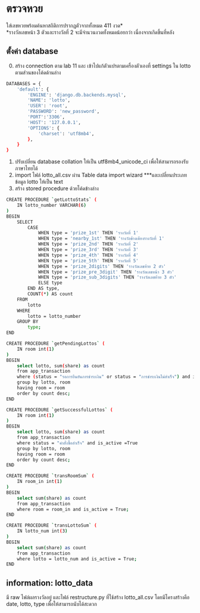 # ตรวจหวย

ใส่เลขหวยพร้อมค้นหาสถิติการปรากฎตัวจากทั้งหมด 411 งวด*  
*รางวัลเลขหน้า 3 ตัวและรางวัลที่ 2 จะมีจำนวนงวดทั้งหมดน้อยกว่า เนื่องจากเกิดขึ้นที่หลัง

## ตั้งค่า database
0. สร้าง connection ตาม lab 11 และ เข้าไปแก้ตัวแปรตามเครื่องตัวเองที่ settings ใน lotto ตามส่วนของโค้ดด้านล่าง
```bash
DATABASES = {
    'default': {
        'ENGINE': 'django.db.backends.mysql',
        'NAME': 'lotto',
        'USER': 'root',
        'PASSWORD': 'new_password',
        'PORT':'3306',
        'HOST': '127.0.0.1',
        'OPTIONS': {
            'charset': 'utf8mb4',
        },
    }
}
```
1. ปรับเปลี่ยน database collation ให้เป็น utf8mb4_unicode_ci เพื่อให้สามารถรองรับภาษาไทยได้
2. import ไฟล์ lotto_all.csv ผ่าน Table data import wizard ***และเปลี่ยนประเภทข้อมูล lotto ให้เป็น text
3. สร้าง stored procedure ด้วยโค้ดข้างล่าง

```bash
CREATE PROCEDURE `getLottoStats` (
	IN lotto_number VARCHAR(6)
)
BEGIN
	SELECT 
		CASE
            WHEN type = 'prize_1st' THEN 'รางวัลที่ 1'
            WHEN type = 'nearby_1st' THEN 'รางวัลข้างเคียงรางวัลที่ 1'
			WHEN type = 'prize_2nd' THEN 'รางวัลที่ 2'
			WHEN type = 'prize_3rd' THEN 'รางวัลที่ 3'
			WHEN type = 'prize_4th' THEN 'รางวัลที่ 4'
			WHEN type = 'prize_5th' THEN 'รางวัลที่ 5'
            WHEN type = 'prize_2digits' THEN 'รางวัลเลขท้าย 2 ตัว'
            WHEN type = 'prize_pre_3digit' THEN 'รางวัลเลขหน้า 3 ตัว'
			WHEN type = 'prize_sub_3digits' THEN 'รางวัลเลขท้าย 3 ตัว'
			ELSE type
        END AS type, 
		COUNT(*) AS count
	FROM 
		lotto
	WHERE 
		lotto = lotto_number
	GROUP BY 
		type;
END
```
```bash
CREATE PROCEDURE `getPendingLottos` (
    IN room int(1)
)
BEGIN
	select lotto, sum(share) as count 
    from app_transaction
    where (status = "รอการยืนยันการชำระเงิน" or status = "การชำระเงินไม่สำเร็จ") and is_active =True
    group by lotto, room
    having room = room
    order by count desc;
END
```
```bash
CREATE PROCEDURE `getSuccessfulLottos` (
    IN room int(1)
)
BEGIN
    select lotto, sum(share) as count 
    from app_transaction
    where status = "คำสั่งซื้อสำเร็จ" and is_active =True
    group by lotto, room
    having room = room
    order by count desc;
END
```
```bash
CREATE PROCEDURE `transRoomSum` (
	IN room_in int(1)
)
BEGIN
	select sum(share) as count
    from app_transaction
    where room = room_in and is_active = True;
END
```
```bash
CREATE PROCEDURE `transLottoSum` (
	IN lotto_num int(3)
)
BEGIN
	select sum(share) as count
    from app_transaction
    where lotto = lotto_num and is_active = True;
END
```

## information: lotto_data
มี raw ไฟล์ผลรางวัลอยู่ และไฟล์ restructure.py ที่ใช้สร้าง lotto_all.csv โดยมีโครงสร้างคือ date, lotto, type เพื่อให้สามารถนับได้สะดวก
